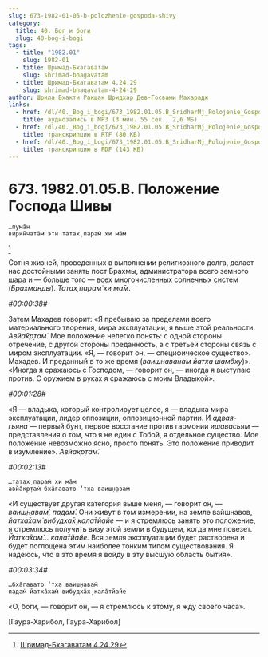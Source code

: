 ```yaml
---
slug: 673-1982-01-05-b-polozhenie-gospoda-shivy
category:
  title: 40. Бог и боги
  slug: 40-bog-i-bogi
tags:
  - title: "1982.01"
    slug: 1982-01
  - title: Шримад-Бхагаватам
    slug: shrimad-bhagavatam
  - title: Шримад-Бхагаватам 4.24.29
    slug: shrimad-bhagavatam-4-24-29
author: Шрила Бхакти Ракшак Шридхар Дев-Госвами Махарадж
links:
  - href: /dl/40._Bog_i_bogi/673_1982.01.05.B_SridharMj_Polojenie_Gospoda_Shivy.mp3
    title: аудиозапись в MP3 (3 мин. 55 сек., 2,6 МБ)
  - href: /dl/40._Bog_i_bogi/673_1982.01.05.B_SridharMj_Polojenie_Gospoda_Shivy.rtf
    title: транскрипцию в RTF (80 КБ)
  - href: /dl/40._Bog_i_bogi/673_1982.01.05.B_SridharMj_Polojenie_Gospoda_Shivy.pdf
    title: транскрипцию в PDF (143 КБ)
---
```


# 673. 1982.01.05.B. Положение Господа Шивы

    …пума̄н
    вирин̃чата̄м эти татах̣ парам̇ хи ма̄м
[^_ftn1]

Сотня жизней, проведенных в выполнении религиозного долга, делает нас достойными занять пост Брахмы, администратора всего земного шара и — больше того — всех многочисленных солнечных систем (*Брахманды*). *Татах̣ парам̇ хи ма̄м*.

*#00:00:38#*

Затем Махадев говорит: «Я пребываю за пределами всего материального творения, мира эксплуатации, я выше этой реальности. *Авйа̄кр̣там̇*. Мое положение нелегко понять: с одной стороны отречение, с другой стороны преданность, а с третьей стороны связь с миром эксплуатации. «Я, — говорит он, — специфическое существо». Махадев. И преданный в то же время (*ваишнаванам йатха шамбху*)». «Иногда я сражаюсь с Господом, — говорит он, — иногда я выступаю против. С оружием в руках я сражаюсь с моим Владыкой».

*#00:01:28#*

«Я — владыка, который контролирует целое, я — владыка мира эксплуатации, лидер оппозиции, оппозиционной партии. И *адвая-гьяна* — первый бунт, первое восстание против гармонии *ишавасьям* — представления о том, что я не един с Тобой, я отдельное существо. Мое положение невозможно ясно, просто понять. Это положение приводит в изумление». *Авйа̄кр̣там̇.*

*#00:02:13#*

    …татах̣ парам̇ хи ма̄м
    авйа̄кр̣там̇ бха̄гавато ‘тха ваиш̣н̣авам̇

«И существует другая категория выше меня, — говорит он, — *ваиш̣н̣авам̇, падам̇*. Они живут в том измерении, на земле вайшнавов, *йатха̄хам̇ вибудха̄х̣ кала̄тйайе* — и я стремлюсь занять это положение, я стремлюсь получить визу этой земли в будущем, когда мне повезет. *Йатха̄хам̇… кала̄тйайе.* Вся земля эксплуатации будет растворена и будет поглощена этим наиболее тонким типом существования. Я надеюсь, что в это время я войду в эту высшую область бытия».

*#00:03:34#*

    …бха̄гавато ‘тха ваиш̣н̣авам̇
    падам̇ йатха̄хам̇ вибудха̄х̣ кала̄тйайе

«О, боги, — говорит он, — я стремлюсь к этому, я жду своего часа».

[Гаура-Харибол, Гаура-Харибол]



[^_ftn1]: [Шримад-Бхагаватам 4.24.29](../notes/shrimad-bhagavatam/shrimad-bhagavatam-4-24-29.md)
